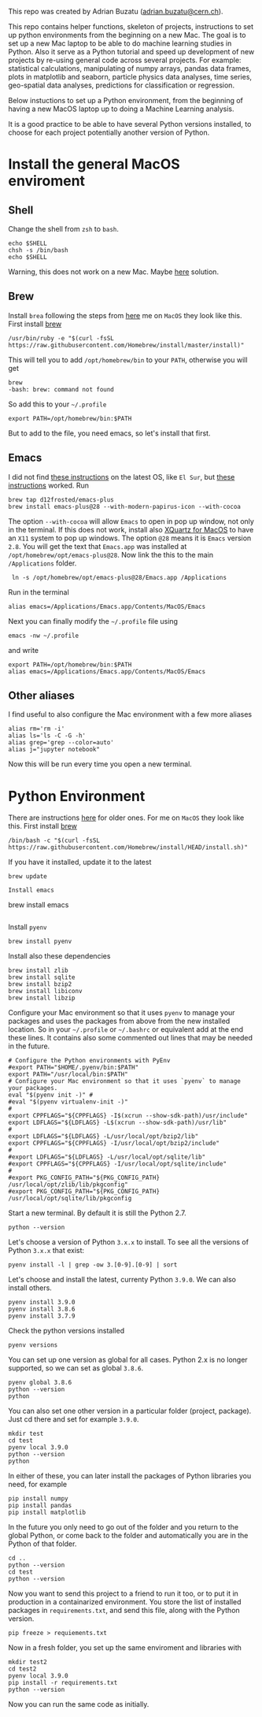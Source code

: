 This repo was created by Adrian Buzatu (adrian.buzatu@cern.ch).

This repo contains helper functions, skeleton of projects, instructions to set up python environments from the beginning on a new Mac. The goal is to set up a new Mac laptop to be able to do machine learning studies in Python. Also it serve as a Python tutorial and speed up development of new projects by re-using general code across several projects. For example: statistical calculations, manipulating of numpy arrays, pandas data frames, plots in matplotlib and seaborn, particle physics data analyses, time series, geo-spatial data analyses, predictions for classification or regression.

Below instuctions to set up a Python environment, from the beginning of having a new MacOS laptop up to doing a Machine Learning analysis.

It is a good practice to be able to have several Python versions installed, to choose for each project potentially another version of Python.

# Install the general MacOS enviroment

## Shell

Change the shell from `zsh` to `bash`. 
```
echo $SHELL
chsh -s /bin/bash
echo $SHELL
```

Warning, this does not work on a new Mac. Maybe [here](https://itnext.io/upgrading-bash-on-macos-7138bd1066ba) solution.

## Brew

Install `brea` following the steps from [here](https://osxdaily.com/2018/03/07/how-install-homebrew-mac-os/) me on `MacOS` they look like this. First install [brew](https://brew.sh/)

```
/usr/bin/ruby -e "$(curl -fsSL https://raw.githubusercontent.com/Homebrew/install/master/install)"
```
This will tell you to add `/opt/homebrew/bin` to your `PATH`, otherwise you will get
```
brew
-bash: brew: command not found
```
So add this to your `~/.profile`
```
export PATH=/opt/homebrew/bin:$PATH
```

But to add to the file, you need emacs, so let's install that first.

## Emacs

I did not find [these instructions](https://wikemacs.org/wiki/Installing_Emacs_on_OS_X) on the latest OS, like `El Sur`, but [these instructions](https://medium.com/really-learn-programming/configuring-emacs-on-macos-a6c5a0a8b9fa) worked. Run
```
brew tap d12frosted/emacs-plus
brew install emacs-plus@28 --with-modern-papirus-icon --with-cocoa
```
The option `--with-cocoa` will allow `Emacs` to open in pop up window, not only in the terminal. If this does not work, install also [XQuartz for MacOS](https://www.xquartz.org/) to have an `X11` system to pop up windows. The option `@28` means it is `Emacs` version `2.8`. You will get the text that `Emacs.app` was installed at `/opt/homebrew/opt/emacs-plus@28`. Now link the this to the main `/Applications` folder.
```
 ln -s /opt/homebrew/opt/emacs-plus@28/Emacs.app /Applications
```
Run in the terminal
```
alias emacs=/Applications/Emacs.app/Contents/MacOS/Emacs
```
Next you can finally modify the `~/.profile` file using
```
emacs -nw ~/.profile
```
and write
```
export PATH=/opt/homebrew/bin:$PATH
alias emacs=/Applications/Emacs.app/Contents/MacOS/Emacs
```

## Other aliases

I find useful to also configure the Mac environment with a few more aliases
```
alias rm='rm -i'
alias ls='ls -C -G -h'
alias grep='grep --color=auto'
alias j="jupyter notebook"
```

Now this will be run every time you open a new terminal.

# Python Environment

There are instructions [here](https://www.chrisjmendez.com/2017/08/03/installing-multiple-versions-of-python-on-your-mac-using-homebrew/) for older ones. For me on `MacOS` they look like this. First install [brew](https://brew.sh/)
```
/bin/bash -c "$(curl -fsSL https://raw.githubusercontent.com/Homebrew/install/HEAD/install.sh)"
```
If you have it installed, update it to the latest
```
brew update

Install emacs

```
brew install emacs
```

```
Install `pyenv`
```
brew install pyenv
```
Install also these dependencies
```
brew install zlib
brew install sqlite
brew install bzip2
brew install libiconv
brew install libzip
```

Configure your Mac environment so that it uses `pyenv` to manage your packages and uses the packages from above from the new installed location. So in your `~/.profile` or `~/.bashrc` or equivalent add at the end these lines. It contains also some commented out lines that may be needed in the future.
```
# Configure the Python environments with PyEnv
#export PATH="$HOME/.pyenv/bin:$PATH"
export PATH="/usr/local/bin:$PATH"
# Configure your Mac environment so that it uses `pyenv` to manage your packages.
eval "$(pyenv init -)" #
#eval "$(pyenv virtualenv-init -)"
#
export CPPFLAGS="${CPPFLAGS} -I$(xcrun --show-sdk-path)/usr/include"
export LDFLAGS="${LDFLAGS} -L$(xcrun --show-sdk-path)/usr/lib"
#
export LDFLAGS="${LDFLAGS} -L/usr/local/opt/bzip2/lib"
export CPPFLAGS="${CPPFLAGS} -I/usr/local/opt/bzip2/include"
#
#export LDFLAGS="${LDFLAGS} -L/usr/local/opt/sqlite/lib"
#export CPPFLAGS="${CPPFLAGS} -I/usr/local/opt/sqlite/include"
#
#export PKG_CONFIG_PATH="${PKG_CONFIG_PATH} /usr/local/opt/zlib/lib/pkgconfig"
#export PKG_CONFIG_PATH="${PKG_CONFIG_PATH} /usr/local/opt/sqlite/lib/pkgconfig
```
Start a new terminal. By default it is still the Python 2.7.
```
python --version
```
Let's choose a version of Python `3.x.x` to install. To see all the versions of Python `3.x.x` that exist:
```
pyenv install -l | grep -ow 3.[0-9].[0-9] | sort
```

Let's choose and install the latest, currenty Python `3.9.0`. We can also install others.
```
pyenv install 3.9.0
pyenv install 3.8.6
pyenv install 3.7.9
```
Check the python versions installed
```
pyenv versions
```
You can set up one version as global for all cases. Python 2.x is no longer supported, so we can set as global `3.8.6`.
```
pyenv global 3.8.6
python --version
python
```
You can also set one other version in a particular folder (project, package). Just cd there and set for example `3.9.0`.
```
mkdir test
cd test
pyenv local 3.9.0
python --version
python
```
In either of these, you can later install the packages of Python libraries you need, for example
```
pip install numpy
pip install pandas
pip install matplotlib
```
In the future you only need to go out of the folder and you return to the global Python, or come back to the folder and automatically you are in the Python of that folder.
```
cd ..
python --version
cd test
python --version
```
Now you want to send this project to a friend to run it too, or to put it in production in a containarized environment. You store the list of installed packages in `requirements.txt`, and send this file, along with the Python version.
```
pip freeze > requiements.txt
```
Now in a fresh folder, you set up the same enviroment and libraries with
```
mkdir test2
cd test2
pyenv local 3.9.0
pip install -r requirements.txt
python --version
```
Now you can run the same code as initially.
